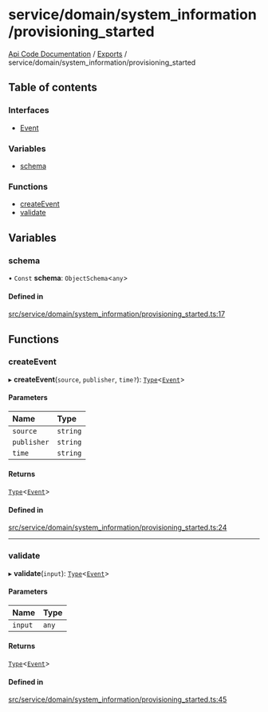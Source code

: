 # service/domain/system\_information/provisioning\_started
 
[Api Code Documentation](../README.md) / [Exports](../modules.md) / service/domain/system\_information/provisioning\_started

## Table of contents

### Interfaces

- [Event](../interfaces/service_domain_system_information_provisioning_started.Event.md)

### Variables

- [schema](service_domain_system_information_provisioning_started.md#schema)

### Functions

- [createEvent](service_domain_system_information_provisioning_started.md#createevent)
- [validate](service_domain_system_information_provisioning_started.md#validate)

## Variables

### schema

• `Const` **schema**: `ObjectSchema`<`any`\>

#### Defined in

[src/service/domain/system_information/provisioning_started.ts:17](https://github.com/openkfw/TruBudget/blob/0804644/api/src/service/domain/system_information/provisioning_started.ts#L17)

## Functions

### createEvent

▸ **createEvent**(`source`, `publisher`, `time?`): [`Type`](result.md#type)<[`Event`](../interfaces/service_domain_system_information_provisioning_started.Event.md)\>

#### Parameters

| Name | Type |
| :------ | :------ |
| `source` | `string` |
| `publisher` | `string` |
| `time` | `string` |

#### Returns

[`Type`](result.md#type)<[`Event`](../interfaces/service_domain_system_information_provisioning_started.Event.md)\>

#### Defined in

[src/service/domain/system_information/provisioning_started.ts:24](https://github.com/openkfw/TruBudget/blob/0804644/api/src/service/domain/system_information/provisioning_started.ts#L24)

___

### validate

▸ **validate**(`input`): [`Type`](result.md#type)<[`Event`](../interfaces/service_domain_system_information_provisioning_started.Event.md)\>

#### Parameters

| Name | Type |
| :------ | :------ |
| `input` | `any` |

#### Returns

[`Type`](result.md#type)<[`Event`](../interfaces/service_domain_system_information_provisioning_started.Event.md)\>

#### Defined in

[src/service/domain/system_information/provisioning_started.ts:45](https://github.com/openkfw/TruBudget/blob/0804644/api/src/service/domain/system_information/provisioning_started.ts#L45)

